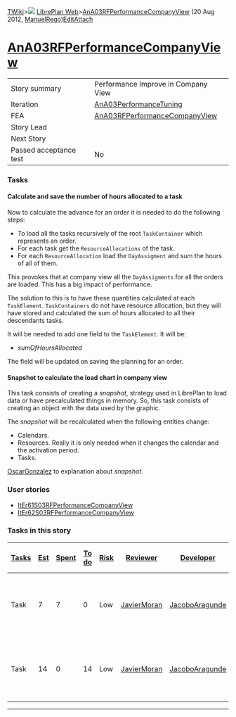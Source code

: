 [TWiki](Main_WebHome)&gt;![](/twiki/pub/TWiki/TWikiDocGraphics/web-bg-small.gif) [LibrePlan Web](LibrePlan_WebHome)&gt;[AnA03RFPerformanceCompanyView](LibrePlan_AnA03RFPerformanceCompanyView "Topic revision: 5 (20 Aug 2012 - 09:52:44)") (20 Aug 2012, [ManuelRego](Main_ManuelRego))[Edit](LibrePlan_AnA03RFPerformanceCompanyView?t=1520344119 "Edit this topic text")[Attach](/twiki/bin/attach/LibrePlan/AnA03RFPerformanceCompanyView "Attach an image or document to this topic")  

 [AnA03RFPerformanceCompanyView](LibrePlan_AnA03RFPerformanceCompanyView)
=========================================================================

|                        |                                                                          |
|------------------------|--------------------------------------------------------------------------|
| Story summary          | Performance Improve in Company View                                      |
| Iteration              | [AnA03PerformanceTuning](LibrePlan_AnA03PerformanceTuning)               |
| FEA                    | [AnA03RFPerformanceCompanyView](LibrePlan_AnA03RFPerformanceCompanyView) |
| Story Lead             |                                                                          |
| Next Story             |                                                                          |
| Passed acceptance test | No                                                                       |

###  Tasks

####  Calculate and save the number of hours allocated to a task

Now to calculate the advance for an order it is needed to do the following steps:

-   To load all the tasks recursively of the root `TaskContainer` which represents an order.
-   For each task get the `ResourceAllocations` of the task.
-   For each `ResourceAllocation` load the `DayAssigment` and sum the hours of all of them.

This provokes that at company view all the `DayAssigments` for all the orders are loaded. This has a big impact of performance.

The solution to this is to have these quantities calculated at each `TaskElement`. `TaskContainers` do not have resource allocation, but they will have stored and calculated the sum of hours allocated to all their descendants tasks.

It will be needed to add one field to the `TaskElement`. It will be:

-   *sumOfHoursAllocated*

The field will be updated on saving the planning for an order.

####  Snapshot to calculate the load chart in company view

This task consists of creating a *snapshot*, strategy used in LibrePlan to load data or have precalculated things in memory. So, this task consists of creating an object with the data used by the graphic.

The *snapshot* will be recalculated when the following entities change:

-   Calendars.
-   Resources. Really it is only needed when it changes the calendar and the activation period.
-   Tasks.

[OscarGonzalez](Main_OscarGonzalez) to explanation about *snapshot*.

###  User stories

-   [ItEr61S03RFPerformanceCompanyView](LibrePlan_ItEr61S03RFPerformanceCompanyView)
-   [ItEr62S03RFPerformanceCompanyView](LibrePlan_ItEr62S03RFPerformanceCompanyView)

###  Tasks in this story

| [Tasks](LibrePlan_AnA03RFPerformanceCompanyView?sortcol=0;table=2;up=0#sorted_table "Sort by this column") | [Est](LibrePlan_AnA03RFPerformanceCompanyView?sortcol=1;table=2;up=0#sorted_table "Sort by this column") | [Spent](LibrePlan_AnA03RFPerformanceCompanyView?sortcol=2;table=2;up=0#sorted_table "Sort by this column") | [To do](LibrePlan_AnA03RFPerformanceCompanyView?sortcol=3;table=2;up=0#sorted_table "Sort by this column") | [Risk](LibrePlan_AnA03RFPerformanceCompanyView?sortcol=4;table=2;up=0#sorted_table "Sort by this column") | [Reviewer](LibrePlan_AnA03RFPerformanceCompanyView?sortcol=5;table=2;up=0#sorted_table "Sort by this column") | [Developer](LibrePlan_AnA03RFPerformanceCompanyView?sortcol=6;table=2;up=0#sorted_table "Sort by this column") | [Task Name](LibrePlan_AnA03RFPerformanceCompanyView?sortcol=7;table=2;up=0#sorted_table "Sort by this column") | [Start Date](LibrePlan_AnA03RFPerformanceCompanyView?sortcol=8;table=2;up=0#sorted_table "Sort by this column") | [Est End Date](LibrePlan_AnA03RFPerformanceCompanyView?sortcol=9;table=2;up=0#sorted_table "Sort by this column") | [End Date](LibrePlan_AnA03RFPerformanceCompanyView?sortcol=10;table=2;up=0#sorted_table "Sort by this column") |
|------------------------------------------------------------------------------------------------------------|----------------------------------------------------------------------------------------------------------|------------------------------------------------------------------------------------------------------------|------------------------------------------------------------------------------------------------------------|-----------------------------------------------------------------------------------------------------------|---------------------------------------------------------------------------------------------------------------|----------------------------------------------------------------------------------------------------------------|----------------------------------------------------------------------------------------------------------------|-----------------------------------------------------------------------------------------------------------------|-------------------------------------------------------------------------------------------------------------------|----------------------------------------------------------------------------------------------------------------|
| Task                                                                                                       | 7                                                                                                        | 7                                                                                                          | 0                                                                                                          | Low                                                                                                       | [JavierMoran](Main_JavierMoran)                                                                               | [JacoboAragunde](Main_JacoboAragunde)                                                                          | [Calculate and save the number of hours allocated to a task](LibrePlan_AnA03RFPerformanceCompanyView#TasK1)    |                                                                                                                 |                                                                                                                   |                                                                                                                |
| Task                                                                                                       | 14                                                                                                       | 0                                                                                                          | 14                                                                                                         | Low                                                                                                       | [JavierMoran](Main_JavierMoran)                                                                               | [JacoboAragunde](Main_JacoboAragunde)                                                                          | [Snapshot to calculate the load chart in company view](LibrePlan_AnA03RFPerformanceCompanyView#TasK2)          |                                                                                                                 |                                                                                                                   |                                                                                                                |

------------------------------------------------------------------------
